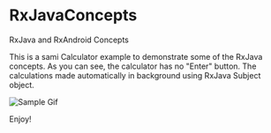 # RxJavaConcepts
RxJava and RxAndroid Concepts

This is a sami Calculator example to demonstrate some of the RxJava concepts.
As you can see, the calculator has no "Enter" button.
The calculations made automatically in background using RxJava Subject object.

![Sample Gif](https://cloud.githubusercontent.com/assets/4125349/19221993/283547c4-8e57-11e6-9113-eafa29b78fc4.gif)

Enjoy!
